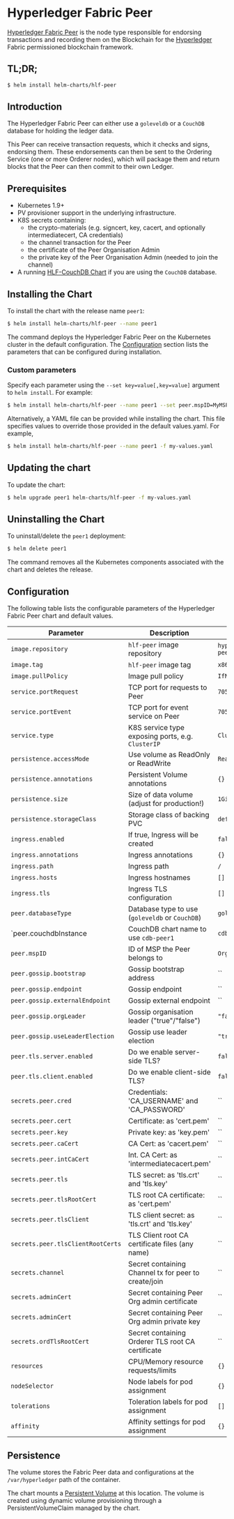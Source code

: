 # Hyperledger Fabric Peer

[Hyperledger Fabric Peer](http://hyperledger-fabric.readthedocs.io/) is the node type responsible for endorsing transactions and recording them on the Blockchain for the [Hyperledger](https://www.hyperledger.org/) Fabric permissioned blockchain framework.

## TL;DR;

```bash
$ helm install helm-charts/hlf-peer
```

## Introduction

The Hyperledger Fabric Peer can either use a `goleveldb` or a `CouchDB` database for holding the ledger data.

This Peer can receive transaction requests, which it checks and signs, endorsing them. These endorsements can then be sent to the Ordering Service (one or more Orderer nodes), which will package them and return blocks that the Peer can then commit to their own Ledger.

## Prerequisites

- Kubernetes 1.9+
- PV provisioner support in the underlying infrastructure.
- K8S secrets containing:
    - the crypto-materials (e.g. signcert, key, cacert, and optionally intermediatecert, CA credentials)
    - the channel transaction for the Peer
    - the certificate of the Peer Organisation Admin
    - the private key of the Peer Organisation Admin (needed to join the channel)
- A running [HLF-CouchDB Chart](https://github.com/kubernetes/charts/tree/master/stable/hlf-couchdb) if you are using the `CouchDB` database.

## Installing the Chart

To install the chart with the release name `peer1`:

```bash
$ helm install helm-charts/hlf-peer --name peer1
```

The command deploys the Hyperledger Fabric Peer on the Kubernetes cluster in the default configuration. The [Configuration](#configuration) section lists the parameters that can be configured during installation.

### Custom parameters

Specify each parameter using the `--set key=value[,key=value]` argument to `helm install`. For example:

```bash
$ helm install helm-charts/hlf-peer --name peer1 --set peer.mspID=MyMSP
```

Alternatively, a YAML file can be provided while installing the chart. This file specifies values to override those provided in the default values.yaml. For example,

```bash
$ helm install helm-charts/hlf-peer --name peer1 -f my-values.yaml
```

## Updating the chart

To update the chart:

```bash
$ helm upgrade peer1 helm-charts/hlf-peer -f my-values.yaml
```

## Uninstalling the Chart

To uninstall/delete the `peer1` deployment:

```bash
$ helm delete peer1
```

The command removes all the Kubernetes components associated with the chart and deletes the release.

## Configuration

The following table lists the configurable parameters of the Hyperledger Fabric Peer chart and default values.

| Parameter                          | Description                                     | Default                                                    |
| ---------------------------------- | ---------------------------------------------------- | ---------------------------------------------------------- |
| `image.repository`                 | `hlf-peer` image repository                          | `hyperledger/fabric-peer`                                  |
| `image.tag`                        | `hlf-peer` image tag                                 | `x86_64-1.1.0`                                             |
| `image.pullPolicy`                 | Image pull policy                                    | `IfNotPresent`                                             |
| `service.portRequest`              | TCP port for requests to Peer                        | `7051`                                                     |
| `service.portEvent`                | TCP port for event service on Peer                   | `7053`                                                     |
| `service.type`                     | K8S service type exposing ports, e.g. `ClusterIP`    | `ClusterIP`                                                |
| `persistence.accessMode`           | Use volume as ReadOnly or ReadWrite                  | `ReadWriteOnce`                                            |
| `persistence.annotations`          | Persistent Volume annotations                        | `{}`                                                       |
| `persistence.size`                 | Size of data volume (adjust for production!)         | `1Gi`                                                      |
| `persistence.storageClass`         | Storage class of backing PVC                         | `default`                                                  |
| `ingress.enabled`                  | If true, Ingress will be created                     | `false`                                                    |
| `ingress.annotations`              | Ingress annotations                                  | `{}`                                                       |
| `ingress.path`                     | Ingress path                                         | `/`                                                        |
| `ingress.hosts`                    | Ingress hostnames                                    | `[]`                                                       |
| `ingress.tls`                      | Ingress TLS configuration                            | `[]`                                                       |
| `peer.databaseType`                | Database type to use (`goleveldb` or `CouchDB`)      | `goleveldb`                                                |
| `peer.couchdbInstance              | CouchDB chart name to use `cdb-peer1`                | `cdb-peer1`                                                |
| `peer.mspID`                       | ID of MSP the Peer belongs to                        | `Org1MSP`                                                  |
| `peer.gossip.bootstrap`            | Gossip bootstrap address                             | ``                                                         |
| `peer.gossip.endpoint`             | Gossip endpoint                                      | ``                                                         |
| `peer.gossip.externalEndpoint`     | Gossip external endpoint                             | ``                                                         |
| `peer.gossip.orgLeader`            | Gossip organisation leader ("true"/"false")          | `"false"`                                                  |
| `peer.gossip.useLeaderElection`    | Gossip use leader election                           | `"true"`                                                   |
| `peer.tls.server.enabled`          | Do we enable server-side TLS?                        | `false`                                                    |
| `peer.tls.client.enabled`          | Do we enable client-side TLS?                        | `false`                                                    |
| `secrets.peer.cred`                | Credentials: 'CA_USERNAME' and 'CA_PASSWORD'         | ``                                                         |
| `secrets.peer.cert`                | Certificate: as 'cert.pem'                           | ``                                                         |
| `secrets.peer.key`                 | Private key: as 'key.pem'                            | ``                                                         |
| `secrets.peer.caCert`              | CA Cert: as 'cacert.pem'                             | ``                                                         |
| `secrets.peer.intCaCert`           | Int. CA Cert: as 'intermediatecacert.pem'            | ``                                                         |
| `secrets.peer.tls`                 | TLS secret: as 'tls.crt' and 'tls.key'               | ``                                                         |
| `secrets.peer.tlsRootCert`         | TLS root CA certificate: as 'cert.pem'               | ``                                                         |
| `secrets.peer.tlsClient`           | TLS client secret: as 'tls.crt' and 'tls.key'        | ``                                                         |
| `secrets.peer.tlsClientRootCerts`  | TLS Client root CA certificate files (any name)      | ``                                                         |
| `secrets.channel`                  | Secret containing Channel tx for peer to create/join | ``                                                         |
| `secrets.adminCert`                | Secret containing Peer Org admin certificate         | ``                                                         |
| `secrets.adminCert`                | Secret containing Peer Org admin private key         | ``                                                         |
| `secrets.ordTlsRootCert`           | Secret containing Orderer TLS root CA certificate    | ``                                                         |
| `resources`                        | CPU/Memory resource requests/limits                  | `{}`                                                       |
| `nodeSelector`                     | Node labels for pod assignment                       | `{}`                                                       |
| `tolerations`                      | Toleration labels for pod assignment                 | `[]`                                                       |
| `affinity`                         | Affinity settings for pod assignment                 | `{}`                                                       |

## Persistence

The volume stores the Fabric Peer data and configurations at the `/var/hyperledger` path of the container.

The chart mounts a [Persistent Volume](http://kubernetes.io/docs/user-guide/persistent-volumes/) at this location. The volume is created using dynamic volume provisioning through a PersistentVolumeClaim managed by the chart.